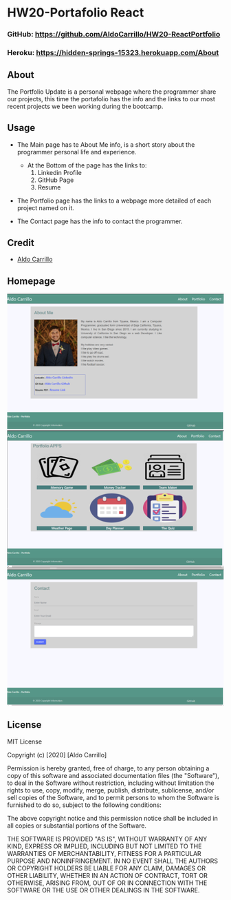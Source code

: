 # HW20-Portafolio React

### GitHub: https://github.com/AldoCarrillo/HW20-ReactPortfolio
### Heroku: https://hidden-springs-15323.herokuapp.com/About

## About

The Portfolio Update is a personal webpage where the programmer share our projects, this time the portafolio has the info and the links to our most recent projects we been working during the bootcamp.

## Usage

-   The Main page has te About Me info, is a short story about the programmer personal life and experience.

    -   At the Bottom of the page has the links to:
        1. Linkedin Profile
        2. GitHub Page
        3. Resume

-   The Portfolio page has the links to a webpage more detailed of each project named on it.
-   The Contact page has the info to contact the programmer.

## Credit

-   [Aldo Carrillo](https://github.com/AldoCarrillo)

## Homepage

![main](./src/components/images/main.png)
![port](./src/components/images/portfolio.png)
![contact](./src/components/images/contact.png)

## License

MIT License

Copyright (c) [2020] [Aldo Carrillo]

Permission is hereby granted, free of charge, to any person obtaining a copy
of this software and associated documentation files (the "Software"), to deal
in the Software without restriction, including without limitation the rights
to use, copy, modify, merge, publish, distribute, sublicense, and/or sell
copies of the Software, and to permit persons to whom the Software is
furnished to do so, subject to the following conditions:

The above copyright notice and this permission notice shall be included in all
copies or substantial portions of the Software.

THE SOFTWARE IS PROVIDED "AS IS", WITHOUT WARRANTY OF ANY KIND, EXPRESS OR
IMPLIED, INCLUDING BUT NOT LIMITED TO THE WARRANTIES OF MERCHANTABILITY,
FITNESS FOR A PARTICULAR PURPOSE AND NONINFRINGEMENT. IN NO EVENT SHALL THE
AUTHORS OR COPYRIGHT HOLDERS BE LIABLE FOR ANY CLAIM, DAMAGES OR OTHER
LIABILITY, WHETHER IN AN ACTION OF CONTRACT, TORT OR OTHERWISE, ARISING FROM,
OUT OF OR IN CONNECTION WITH THE SOFTWARE OR THE USE OR OTHER DEALINGS IN THE
SOFTWARE.
